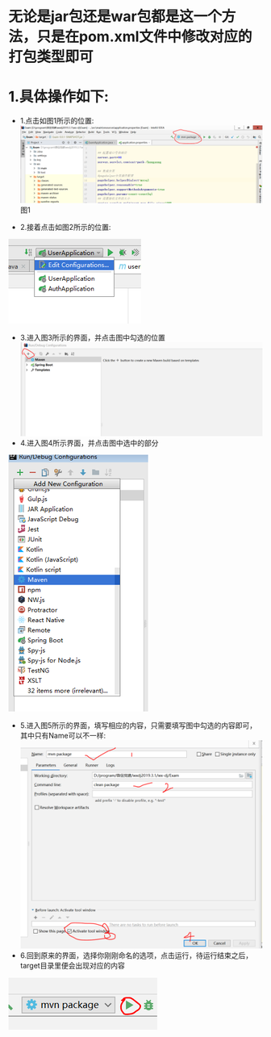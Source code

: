 # 无论是jar包还是war包都是这一个方法，只是在pom.xml文件中修改对应的打包类型即可
# 1.具体操作如下:
* 1.点击如图1所示的位置:
![](1.png)
图1


* 2.接着点击如图2所示的位置:
  
![](2.png)
* 3.进入图3所示的界面，并点击图中勾选的位置
![](3.png)
* 4.进入图4所示界面，并点击图中选中的部分
  
![](4.png)
* 5.进入图5所示的界面，填写相应的内容，只需要填写图中勾选的内容即可，其中只有Name可以不一样:
![](5.png)
* 6.回到原来的界面，选择你刚刚命名的选项，点击运行，待运行结束之后，target目录里便会出现对应的内容

![](6.png)


